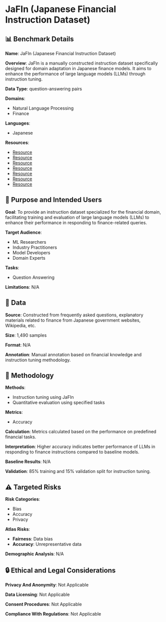 # JaFIn (Japanese Financial Instruction Dataset)

## 📊 Benchmark Details

**Name**: JaFIn (Japanese Financial Instruction Dataset)

**Overview**: JaFIn is a manually constructed instruction dataset specifically designed for domain adaptation in Japanese finance models. It aims to enhance the performance of large language models (LLMs) through instruction tuning.

**Data Type**: question-answering pairs

**Domains**:
- Natural Language Processing
- Finance

**Languages**:
- Japanese

**Resources**:
- [Resource](https://huggingface.co/collections/tokyotech-llm/swallow-65d2bf12f8ab7fc669881082)
- [Resource](https://huggingface.co/collections/rinna/nekomata-6582b5134ee85531becbb9a9)
- [Resource](https://huggingface.co/elyza/ELYZA-japanese-Llama-2-13b)
- [Resource](https://huggingface.co/line-corporation/japanese-large-lm-3.6b)
- [Resource](https://huggingface.co/pfnet/plamo-13b)
- [Resource](https://huggingface.co/llm-jp/llm-jp-13b-v1.0)
- [Resource](https://huggingface.co/cyberagent/calm2-7b)

## 🎯 Purpose and Intended Users

**Goal**: To provide an instruction dataset specialized for the financial domain, facilitating training and evaluation of large language models (LLMs) to enhance their performance in responding to finance-related queries.

**Target Audience**:
- ML Researchers
- Industry Practitioners
- Model Developers
- Domain Experts

**Tasks**:
- Question Answering

**Limitations**: N/A

## 💾 Data

**Source**: Constructed from frequently asked questions, explanatory materials related to finance from Japanese government websites, Wikipedia, etc.

**Size**: 1,490 samples

**Format**: N/A

**Annotation**: Manual annotation based on financial knowledge and instruction tuning methodology.

## 🔬 Methodology

**Methods**:
- Instruction tuning using JaFIn
- Quantitative evaluation using specified tasks

**Metrics**:
- Accuracy

**Calculation**: Metrics calculated based on the performance on predefined financial tasks.

**Interpretation**: Higher accuracy indicates better performance of LLMs in responding to finance instructions compared to baseline models.

**Baseline Results**: N/A

**Validation**: 85% training and 15% validation split for instruction tuning.

## ⚠️ Targeted Risks

**Risk Categories**:
- Bias
- Accuracy
- Privacy

**Atlas Risks**:
- **Fairness**: Data bias
- **Accuracy**: Unrepresentative data

**Demographic Analysis**: N/A

## 🔒 Ethical and Legal Considerations

**Privacy And Anonymity**: Not Applicable

**Data Licensing**: Not Applicable

**Consent Procedures**: Not Applicable

**Compliance With Regulations**: Not Applicable
